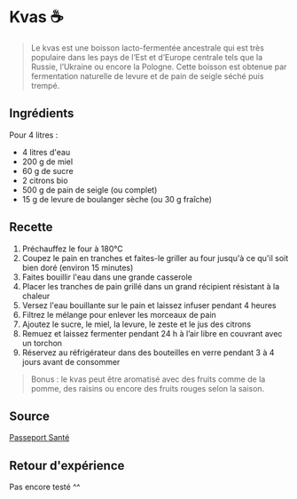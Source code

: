 # Kvas ☕

> Le kvas est une boisson lacto-fermentée ancestrale qui est très populaire dans les pays de l’Est et d’Europe centrale tels que la Russie, l’Ukraine ou encore la Pologne. Cette boisson est obtenue par fermentation naturelle de levure et de pain de seigle séché puis trempé.

## Ingrédients

Pour 4 litres :

- 4 litres d'eau
- 200 g de miel
- 60 g de sucre
- 2 citrons bio
- 500 g de pain de seigle (ou complet)
- 15 g de levure de boulanger sèche (ou 30 g fraîche)

## Recette

1. Préchauffez le four à 180°C
2. Coupez le pain en tranches et faites-le griller au four jusqu'à ce qu'il soit bien doré (environ 15 minutes)
3. Faites bouillir l'eau dans une grande casserole
4. Placer les tranches de pain grillé dans un grand récipient résistant à la chaleur
5. Versez l'eau bouillante sur le pain et laissez infuser pendant 4 heures
6. Filtrez le mélange pour enlever les morceaux de pain
7. Ajoutez le sucre, le miel, la levure, le zeste et le jus des citrons
8. Remuez et laissez fermenter pendant 24 h à l’air libre en couvrant avec un torchon
9. Réservez au réfrigérateur dans des bouteilles en verre pendant 3 à 4 jours avant de consommer

> Bonus : le kvas peut être aromatisé avec des fruits comme de la pomme, des raisins ou encore des fruits rouges selon la saison.

## Source

[Passeport Santé](https://www.passeportsante.net/nutrition/recettes/kvas-recette-cette-boisson-russe)

## Retour d'expérience

Pas encore testé ^^
